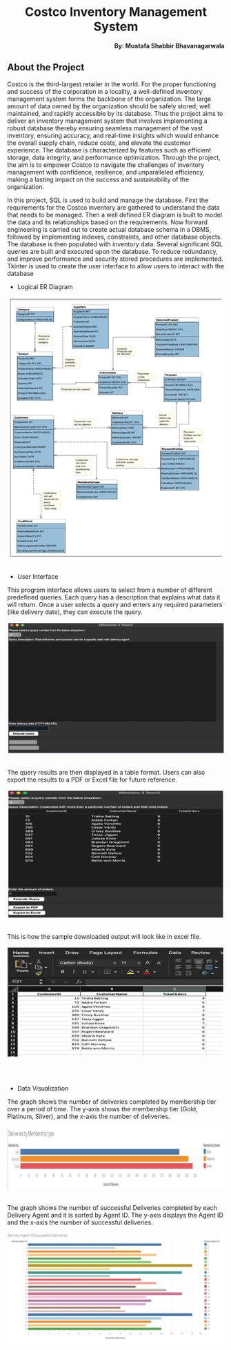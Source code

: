 <h1 align="center">Costco Inventory Management System</h1>

<p align="right"><b>By: Mustafa Shabbir Bhavanagarwala</b></p>

## About the Project
<p>Costco is the third-largest retailer in the world. For the proper functioning and success of 
the corporation in a locality, a well-defined inventory management system forms the 
backbone of the organization. The large amount of data owned by the organization should 
be safely stored, well maintained, and rapidly accessible by its database. Thus the project 
aims to deliver an inventory management system that involves implementing a robust 
database thereby ensuring seamless management of the vast inventory, ensuring 
accuracy, and real-time insights which would enhance the overall supply chain, reduce 
costs, and elevate the customer experience. The database is characterized by features 
such as efficient storage, data integrity, and performance optimization. Through the
project, the aim is to empower Costco to navigate the challenges of inventory 
management with confidence, resilience, and unparalleled efficiency, making a lasting 
impact on the success and sustainability of the organization.</p>
<p>In this project, SQL is used to build and manage the database. First the requirements for 
the Costco inventory are gathered to understand the data that needs to be managed.
Then a well defined ER diagram is built to model the data and its relationships based on 
the requirements. Now forward engineering is carried out to create actual database 
schema in a DBMS, followed by implementing indexes, constraints, and other database 
objects. The database is then populated with inventory data. Several significant SQL 
queries are built and executed upon the database. To reduce redundancy, and improve 
performance and security stored procedures are implemented. Tkinter is used to create 
the user interface to allow users to interact with the database</p>

<ul>
<li>Logical ER Diagram</li>
</ul>

![Entity Relationship Diagram](./images/ERDiagram.png)
<br>
<br>
<ul>
<li>User Interface</li>
</ul>

<p>This program interface allows users to select from a number of different predefined 
queries. Each query has a description that explains what data it will return. Once a user 
selects a query and enters any required parameters (like delivery date), they can execute 
the query.</p>

![UserInterface](./images/UserInterface.png)
<br>
<br>
<p>The query results are then displayed in a table format. Users can also export the results 
to a PDF or Excel file for future reference.</p>

![queryResults](./images/queryResults.png)
<br>
<br>
<p>This is how the sample downloaded output will look like in excel file.</p>

![sampleOutput](./images/sampleOutput.png)

<br>
<br>
<ul>
<li>Data Visualization</li>
</ul>


<p>The graph shows the number of deliveries completed by membership tier over a period 
of time. The y-axis shows the membership tier (Gold, Platinum, Silver), and the x-axis the 
number of deliveries. </p>

![membership](./images/membership.png)
<br>
<br>
<p>The graph shows the number of successful Deliveries completed by each Delivery Agent 
and it is sorted by Agent ID. The y-axis displays the Agent ID and the x-axis the number 
of successful deliveries. </p>

![delivery](./images/delivery.png)